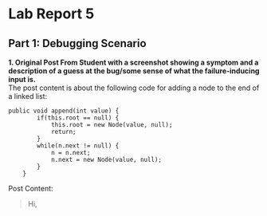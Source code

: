 # Lab Report 5  
## Part 1: Debugging Scenario  
**1. Original Post From Student with a screenshot showing a symptom and a description of a guess at the bug/some sense of what the failure-inducing input is.**    
The post content is about the following code for adding a node to the end of a linked list:   
```
public void append(int value) {
        if(this.root == null) {
            this.root = new Node(value, null);
            return;
        }
        while(n.next != null) {
            n = n.next;
            n.next = new Node(value, null);
        }
    }
```

Post Content:
> Hi,
>   

